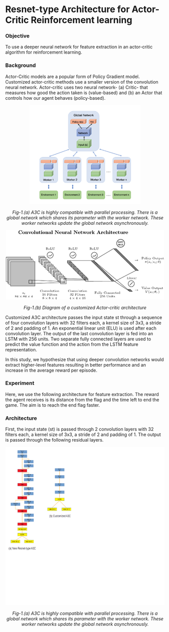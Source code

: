 # Resnet-type Architecture for Actor-Critic Reinforcement learning
### Objective 
To use a deeper neural network for feature extraction in an actor-critic algorithm for reinforcement learning.

### Background
Actor-Critic models are a popular form of Policy Gradient model. Customized actor-critic methods use a smaller version of the convolution neural network. Actor-critic uses two neural network- (a) Critic- that measures how good the action taken is (value-based) and (b) an Actor that controls how our agent behaves (policy-based).
<p align="center">
<img src="imgs/figure1.png" width="350" title="hover text"> 
</p>

<p align="center">
<em> Fig-1.(a) A3C is highly compatible with parallel processing. There is a global network which shares its parameter with the worker network. These worker networks update the global network asynchronously.</em>
</p>

<p align="center">
<img src="imgs/figure2.png" width="500" alt="accessibility text">
</p>

<p align="center">
<em> Fig-1.(b) Diagram of a customized Actor-critic architecture</em>
</p>

Customized A3C architecture passes the input state st through a sequence of four convolution layers with 32 filters each, a kernel size of 3x3, a stride of 2 and padding of 1. An exponential
linear unit (ELU) is used after each convolution layer. The output of the last convolution layer is fed into an LSTM with 256 units. Two separate fully connected layers are used to predict the value function and the action from the LSTM feature representation.

In this study, we hypothesize that using deeper convolution networks would extract higher-level features resulting in better performance and an increase in the average reward per episode.

### Experiment

Here, we use the following architecture for feature extraction. The reward the agent receives is its distance from the flag and the time left to end the game. The aim is to reach the end flag faster.

### Architecture
First, the input state (st) is passed through 2 convolution layers with 32 filters each, a kernel size of 3x3, a stride of 2 and padding of 1. The output is passed through the following residual layers.

<p align="center">
<img src="imgs/figure3.png" height="500" title="hover text"> 
</p>

<p align="center">
<em> Fig-1.(a) A3C is highly compatible with parallel processing. There is a global network which shares its parameter with the worker network. These worker networks update the global network asynchronously.</em>
</p>

